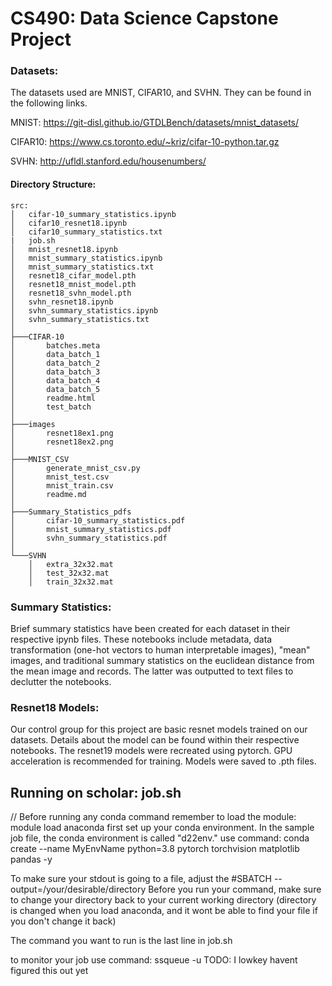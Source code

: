 # CS490: Data Science Capstone Project

### Datasets:
The datasets used are MNIST, CIFAR10, and SVHN. They can be found in the following links. 

MNIST: https://git-disl.github.io/GTDLBench/datasets/mnist_datasets/ 

CIFAR10: https://www.cs.toronto.edu/~kriz/cifar-10-python.tar.gz

SVHN: http://ufldl.stanford.edu/housenumbers/ 

#### Directory Structure:
```
src:
│   cifar-10_summary_statistics.ipynb
│   cifar10_resnet18.ipynb
│   cifar10_summary_statistics.txt
|   job.sh
│   mnist_resnet18.ipynb
│   mnist_summary_statistics.ipynb
│   mnist_summary_statistics.txt
│   resnet18_cifar_model.pth
│   resnet18_mnist_model.pth
│   resnet18_svhn_model.pth
│   svhn_resnet18.ipynb
│   svhn_summary_statistics.ipynb
│   svhn_summary_statistics.txt
│
├───CIFAR-10
│       batches.meta
│       data_batch_1
│       data_batch_2
│       data_batch_3
│       data_batch_4
│       data_batch_5
│       readme.html
│       test_batch
│
├───images
│       resnet18ex1.png
│       resnet18ex2.png
│
├───MNIST_CSV
│       generate_mnist_csv.py
│       mnist_test.csv
│       mnist_train.csv
│       readme.md
│
├───Summary_Statistics_pdfs
│       cifar-10_summary_statistics.pdf
│       mnist_summary_statistics.pdf
│       svhn_summary_statistics.pdf
│
└───SVHN
    │   extra_32x32.mat
    │   test_32x32.mat
    │   train_32x32.mat
```

### Summary Statistics:
Brief summary statistics have been created for each dataset in their respective ipynb files. These notebooks include metadata, data transformation (one-hot vectors to human interpretable images), "mean" images, and traditional summary statistics on the euclidean distance from the mean image and records. The latter was outputted to text files to declutter the notebooks.

### Resnet18 Models:
Our control group for this project are basic resnet models trained on our datasets. Details about the model can be found within their respective notebooks. The resnet19 models were recreated using pytorch. GPU acceleration is recommended for training. Models were saved to .pth files.

## Running on scholar: job.sh
// Before running any conda command remember to load the module: module load anaconda 
first set up your conda environment. In the sample job file, the conda environment is called "d22env."
     use command: conda create --name MyEnvName python=3.8 pytorch torchvision matplotlib pandas <Any other packages you might need> -y

To make sure your stdout is going to a file, adjust the #SBATCH --output=/your/desirable/directory
Before you run your command, make sure to change your directory back to your current working directory (directory is changed when you load anaconda, and it wont be able to find your file if you don't change it back)

The command you want to run is the last line in job.sh

to monitor your job
	use command: ssqueue -u  <your-username> TODO: I lowkey havent figured this out yet 
